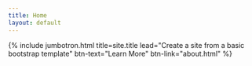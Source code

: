 ```yaml
---
title: Home
layout: default
---
```


{% include jumbotron.html title=site.title lead="Create a site from a basic bootstrap template" btn-text="Learn More" btn-link="about.html" %}
